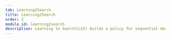 ```yaml
---
tab: Learning2Search
title: Learning2Search
order: 2
module_id: learning2search
description: Learning to Search(L2S) builds a policy for sequential decision problems that optimizes global value with training time advice. L2S is a form of guided reinforcement learning, which enjoys global guarantees on performance. Typical applications are in natural language processing but the technique is much more widely applicable.
---
```

